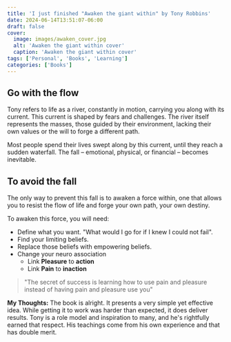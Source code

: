 ```yaml
---
title: 'I just finished "Awaken the giant within" by Tony Robbins'
date: 2024-06-14T13:51:07-06:00
draft: false
cover:
  image: images/awaken_cover.jpg
  alt: 'Awaken the giant within cover'
  caption: 'Awaken the giant within cover'
tags: ['Personal', 'Books', 'Learning']
categories: ['Books']
---
```


## Go with the flow

Tony refers to life as a river, constantly in motion, carrying you along with its current. This current is shaped by fears and challenges. The river itself represents the masses, those guided by their environment, lacking their own values or the will to forge a different path.

Most people spend their lives swept along by this current, until they reach a sudden waterfall. The fall – emotional, physical, or financial – becomes inevitable.

## To avoid the fall

The only way to prevent this fall is to awaken a force within, one that allows you to resist the flow of life and forge your own path, your own destiny.

To awaken this force, you will need:

- Define what you want. "What would I go for if I knew I could not fail".
- Find your limiting beliefs.
- Replace those beliefs with empowering beliefs.
- Change your neuro association
  - Link **Pleasure** to **action**
  - Link **Pain** to **inaction**

> "The secret of success is learning how to use pain and pleasure instead of having pain and pleasure use you"

**My Thoughts:** The book is alright. It presents a very simple yet effective idea. While getting it to work was harder than expected, it does deliver results. Tony is a role model and inspiration to many, and he's rightfully earned that respect. His teachings come from his own experience and that has double merit.
